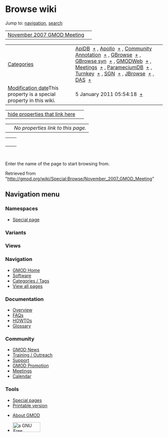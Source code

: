 <div id="mw-page-base" class="noprint">

</div>

<div id="mw-head-base" class="noprint">

</div>

<div id="content" class="mw-body" role="main">

<span id="top"></span>

<div id="mw-js-message" style="display:none;">

</div>



# <span dir="auto">Browse wiki</span>

<div id="bodyContent">

<div id="contentSub">

</div>

<div id="jump-to-nav" class="mw-jump">

Jump to: [navigation](#mw-navigation), [search](#p-search)

</div>

<div id="mw-content-text">

|  |  |
|----|----|
| [November 2007 GMOD Meeting](/wiki/November_2007_GMOD_Meeting "November 2007 GMOD Meeting") |  |

|  |  |
|----|----|
| [Categories](/wiki/Special:Categories "Special:Categories") | <span class="smwb-value">[ApiDB](/wiki/Category:ApiDB "Category:ApiDB")  <span class="smwsearch">[+](/wiki/Special:SearchByProperty/ApiDB "Special:SearchByProperty/ApiDB")</span></span> , <span class="smwb-value">[Apollo](/wiki/Category:Apollo "Category:Apollo")  <span class="smwsearch">[+](/wiki/Special:SearchByProperty/Apollo "Special:SearchByProperty/Apollo")</span></span> , <span class="smwb-value">[Community Annotation](/wiki/Category:Community_Annotation "Category:Community Annotation")  <span class="smwsearch">[+](/wiki/Special:SearchByProperty/Community-20Annotation "Special:SearchByProperty/Community-20Annotation")</span></span> , <span class="smwb-value">[GBrowse](/wiki/Category:GBrowse "Category:GBrowse")  <span class="smwsearch">[+](/wiki/Special:SearchByProperty/GBrowse "Special:SearchByProperty/GBrowse")</span></span> , <span class="smwb-value">[GBrowse syn](/wiki/Category:GBrowse_syn "Category:GBrowse syn")  <span class="smwsearch">[+](/wiki/Special:SearchByProperty/GBrowse-20syn "Special:SearchByProperty/GBrowse-20syn")</span></span> , <span class="smwb-value">[GMODWeb](/wiki/Category:GMODWeb "Category:GMODWeb")  <span class="smwsearch">[+](/wiki/Special:SearchByProperty/GMODWeb "Special:SearchByProperty/GMODWeb")</span></span> , <span class="smwb-value">[Meetings](/wiki/Category:Meetings "Category:Meetings")  <span class="smwsearch">[+](/wiki/Special:SearchByProperty/Meetings "Special:SearchByProperty/Meetings")</span></span> , <span class="smwb-value">[ParameciumDB](/wiki/Category:ParameciumDB "Category:ParameciumDB")  <span class="smwsearch">[+](/wiki/Special:SearchByProperty/ParameciumDB "Special:SearchByProperty/ParameciumDB")</span></span> , <span class="smwb-value">[Turnkey](/wiki/Category:Turnkey "Category:Turnkey")  <span class="smwsearch">[+](/wiki/Special:SearchByProperty/Turnkey "Special:SearchByProperty/Turnkey")</span></span> , <span class="smwb-value">[SGN](/wiki/Category:SGN "Category:SGN")  <span class="smwsearch">[+](/wiki/Special:SearchByProperty/SGN "Special:SearchByProperty/SGN")</span></span> , <span class="smwb-value">[JBrowse](/wiki/Category:JBrowse "Category:JBrowse")  <span class="smwsearch">[+](/wiki/Special:SearchByProperty/JBrowse "Special:SearchByProperty/JBrowse")</span></span> , <span class="smwb-value">[DAS](/wiki/Category:DAS "Category:DAS")  <span class="smwsearch">[+](/wiki/Special:SearchByProperty/DAS "Special:SearchByProperty/DAS")</span></span> |
| <span class="smw-highlighter" data-type="1" state="inline" data-title="Property"><span class="smwbuiltin">[Modification date](/wiki/Property:Modification_date "Property:Modification date")</span><span class="smwttcontent">This property is a special property in this wiki.</span></span> | <span class="smwb-value">5 January 2011 05:54:18  <span class="smwsearch">[+](/wiki/Special:SearchByProperty/Modification-20date/5-20January-202011-2005:54:18 "Special:SearchByProperty/Modification-20date/5-20January-202011-2005:54:18")</span></span> |

<span id="smw_browse_incoming"></span>

|  |  |
|----|----|
| [hide properties that link here](/mediawiki/index.php?title=Special:Browse&offset=0&dir=out&article=November+2007+GMOD+Meeting)  |  |

|     |                                    |
|-----|------------------------------------|
|     | *No properties link to this page.* |

|     |     |
|-----|-----|
|     |     |

 

Enter the name of the page to start browsing from.  

</div>

<div class="printfooter">

Retrieved from
"<http://gmod.org/wiki/Special:Browse/November_2007_GMOD_Meeting>"

</div>

<div id="catlinks" class="catlinks catlinks-allhidden">

</div>

<div class="visualClear">

</div>

</div>

</div>

<div id="mw-navigation">

## Navigation menu

<div id="mw-head">



<div id="left-navigation">

<div id="p-namespaces" class="vectorTabs" role="navigation"
aria-labelledby="p-namespaces-label">

### Namespaces

- <span id="ca-nstab-special">[Special
  page](/wiki/Special:Browse/November_2007_GMOD_Meeting "This is a special page, you cannot edit the page itself")</span>

</div>

<div id="p-variants" class="vectorMenu emptyPortlet" role="navigation"
aria-labelledby="p-variants-label">

### 

### Variants[](#)

<div class="menu">

</div>

</div>

</div>

<div id="right-navigation">

<div id="p-views" class="vectorTabs emptyPortlet" role="navigation"
aria-labelledby="p-views-label">

### Views

</div>



</div>



</div>

</div>

</div>

<div id="mw-panel">

<div id="p-logo" role="banner">

<a href="/wiki/Main_Page"
style="background-image: url(http://gmod.org/images/GMOD-cogs.png);"
title="Visit the main page"></a>

</div>

<div id="p-Navigation" class="portal" role="navigation"
aria-labelledby="p-Navigation-label">

### Navigation

<div class="body">

- <span id="n-GMOD-Home">[GMOD Home](/wiki/Main_Page)</span>
- <span id="n-Software">[Software](/wiki/GMOD_Components)</span>
- <span id="n-Categories-.2F-Tags">[Categories /
  Tags](/wiki/Categories)</span>
- <span id="n-View-all-pages">[View all
  pages](/wiki/Special:AllPages)</span>

</div>

</div>

<div id="p-Documentation" class="portal" role="navigation"
aria-labelledby="p-Documentation-label">

### Documentation

<div class="body">

- <span id="n-Overview">[Overview](/wiki/Overview)</span>
- <span id="n-FAQs">[FAQs](/wiki/Category:FAQ)</span>
- <span id="n-HOWTOs">[HOWTOs](/wiki/Category:HOWTO)</span>
- <span id="n-Glossary">[Glossary](/wiki/Glossary)</span>

</div>

</div>

<div id="p-Community" class="portal" role="navigation"
aria-labelledby="p-Community-label">

### Community

<div class="body">

- <span id="n-GMOD-News">[GMOD News](/wiki/GMOD_News)</span>
- <span id="n-Training-.2F-Outreach">[Training /
  Outreach](/wiki/Training_and_Outreach)</span>
- <span id="n-Support">[Support](/wiki/Support)</span>
- <span id="n-GMOD-Promotion">[GMOD
  Promotion](/wiki/GMOD_Promotion)</span>
- <span id="n-Meetings">[Meetings](/wiki/Meetings)</span>
- <span id="n-Calendar">[Calendar](/wiki/Calendar)</span>

</div>

</div>

<div id="p-tb" class="portal" role="navigation"
aria-labelledby="p-tb-label">

### Tools

<div class="body">

- <span id="t-specialpages"><a href="/wiki/Special:SpecialPages" accesskey="q"
  title="A list of all special pages [q]">Special pages</a></span>
- <span id="t-print"><a
  href="/mediawiki/index.php?title=Special:Browse/November_2007_GMOD_Meeting&amp;printable=yes"
  rel="alternate" accesskey="p"
  title="Printable version of this page [p]">Printable version</a></span>

</div>

</div>

</div>

</div>

<div id="footer" role="contentinfo">

- <span id="footer-places-about">[About
  GMOD](/wiki/GMOD:About "GMOD:About")</span>

<!-- -->

- <span id="footer-copyrightico">[<img src="http://www.gnu.org/graphics/gfdl-logo-small.png" width="88"
  height="31" alt="a GNU Free Documentation License" />](http://www.gnu.org/licenses/fdl-1.3.html)</span>


<div style="clear:both">

</div>

</div>
